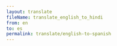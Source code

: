 ```yaml
--- 
layout: translate 
fileName: translate_english_to_hindi 
from: en
to: es 
permalink: translate/english-to-spanish
---
```

